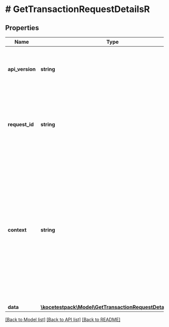 # # GetTransactionRequestDetailsR

## Properties

Name | Type | Description | Notes
------------ | ------------- | ------------- | -------------
**api_version** | **string** | Specifies the version of the API that incorporates this endpoint. |
**request_id** | **string** | Defines the ID of the request. The &#x60;requestId&#x60; is generated by Crypto APIs and it&#39;s unique for every request. |
**context** | **string** | In batch situations the user can use the context to correlate responses with requests. This property is present regardless of whether the response was successful or returned as an error. &#x60;context&#x60; is specified by the user. | [optional]
**data** | [**\kocetestpack\Model\GetTransactionRequestDetailsRData**](GetTransactionRequestDetailsRData.md) |  |

[[Back to Model list]](../../README.md#models) [[Back to API list]](../../README.md#endpoints) [[Back to README]](../../README.md)
